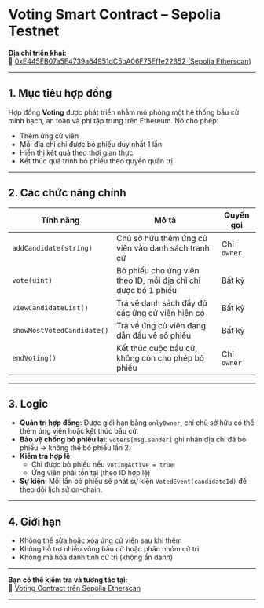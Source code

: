 # Voting Smart Contract – Sepolia Testnet

**Địa chỉ triển khai:**  
🔗 [0xE445EB07a5E4739a64951dC5bA06F75Ef1e22352 (Sepolia Etherscan)](https://sepolia.etherscan.io/address/0x0E72ca0578B164E134701935Ff97D474ED81ABD7)

---

## 1. Mục tiêu hợp đồng

Hợp đồng **Voting** được phát triển nhằm mô phỏng một hệ thống bầu cử minh bạch, an toàn và phi tập trung trên Ethereum. Nó cho phép:

- Thêm ứng cử viên
- Mỗi địa chỉ chỉ được bỏ phiếu duy nhất 1 lần
- Hiển thị kết quả theo thời gian thực
- Kết thúc quá trình bỏ phiếu theo quyền quản trị

---

## 2. Các chức năng chính

| Tính năng                  | Mô tả                                                                 | Quyền gọi        |
|---------------------------|----------------------------------------------------------------------|------------------|
| `addCandidate(string)`    | Chủ sở hữu thêm ứng cử viên vào danh sách tranh cử                  | Chỉ `owner`      |
| `vote(uint)`              | Bỏ phiếu cho ứng viên theo ID, mỗi địa chỉ chỉ được bỏ 1 phiếu      | Bất kỳ           |
| `viewCandidateList()`     | Trả về danh sách đầy đủ các ứng cử viên hiện có                      | Bất kỳ           |
| `showMostVotedCandidate()`| Trả về ứng cử viên đang dẫn đầu về số phiếu                         | Bất kỳ           |
| `endVoting()`             | Kết thúc cuộc bầu cử, không còn cho phép bỏ phiếu                   | Chỉ `owner`      |


---

## 3. Logic

- **Quản trị hợp đồng**: Được giới hạn bằng `onlyOwner`, chỉ chủ sở hữu có thể thêm ứng viên hoặc kết thúc bầu cử.
- **Bảo vệ chống bỏ phiếu lại**: `voters[msg.sender]` ghi nhận địa chỉ đã bỏ phiếu → không thể bỏ phiếu lần 2.
- **Kiểm tra hợp lệ**:
  - Chỉ được bỏ phiếu nếu `votingActive = true`
  - Ứng viên phải tồn tại (theo ID hợp lệ)
- **Sự kiện**: Mỗi lần bỏ phiếu sẽ phát sự kiện `VotedEvent(candidateId)` để theo dõi lịch sử on-chain.

---

## 4. Giới hạn
- Không thể sửa hoặc xóa ứng cử viên sau khi thêm
- Không hỗ trợ nhiều vòng bầu cử hoặc phân nhóm cử tri
- Không mã hóa danh tính cử tri (không ẩn danh)

---

**Bạn có thể kiểm tra và tương tác tại:**  
📎 [Voting Contract trên Sepolia Etherscan](https://sepolia.etherscan.io/address/0x0E72ca0578B164E134701935Ff97D474ED81ABD7)

---
